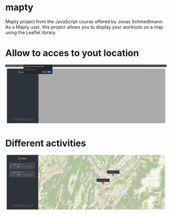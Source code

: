# mapty
Mapty project from the JavaScript course offered by Jonas Schmedtmann. As a Mapty user, this project allows you to display your workouts on a map using the Leaflet library.

# Allow to acces to yout location
![alt text](allow-location.png)

# Different activities
![alt text](trainings.png)
